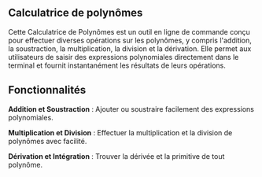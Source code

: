 ## Calculatrice de polynômes
Cette Calculatrice de Polynômes est un outil en ligne de commande conçu pour effectuer diverses opérations sur les polynômes, y compris l'addition, la soustraction, la multiplication, la division et la dérivation. Elle permet aux utilisateurs de saisir des expressions polynomiales directement dans le terminal et fournit instantanément les résultats de leurs opérations.
## Fonctionnalités
**Addition et Soustraction** : Ajouter ou soustraire facilement des expressions polynomiales.

**Multiplication et Division** : Effectuer la multiplication et la division de polynômes avec facilité.

**Dérivation et Intégration** : Trouver la dérivée et la primitive de tout polynôme.
